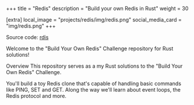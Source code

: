 +++
title = "Redis"
description = "Build your own Redis in Rust"
weight = 30

[extra]
local_image = "projects/redis/img/redis.png"
social_media_card = "img/redis.png"
+++

Source code: [rdis](https://github.com/tduyng/rdis)

Welcome to the "Build Your Own Redis" Challenge repository for Rust solutions!

Overview
This repository serves as a my Rust solutions to the "Build Your Own Redis" Challenge.

You'll build a toy Redis clone that's capable of handling basic commands like PING, SET and GET. Along the way we'll learn about event loops, the Redis protocol and more.
